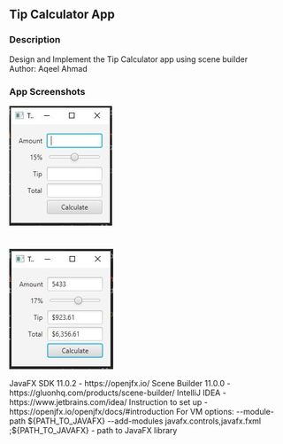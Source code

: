 <h2> Tip Calculator App </h2> 

<h3> Description </h3>
Design and Implement the Tip Calculator app using scene builder
<br>
Author: Aqeel Ahmad

<h3> App Screenshots </h3>

![](img/ss1.JPG)
#
![](img/ss2.JPG)
<p>JavaFX SDK 11.0.2 - https://openjfx.io/
Scene Builder 11.0.0 - https://gluonhq.com/products/scene-builder/
IntelliJ IDEA - https://www.jetbrains.com/idea/
Instruction to set up - https://openjfx.io/openjfx/docs/#introduction
For VM options: --module-path ${PATH_TO_JAVAFX} --add-modules javafx.controls,javafx.fxml ;${PATH_TO_JAVAFX} - path to JavaFX library

</p>

